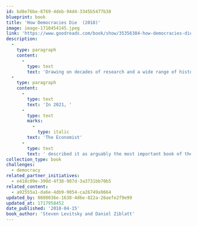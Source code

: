 ```yaml
---
id: bd8e76be-8769-4deb-94d4-3345b5477b38
blueprint: book
title: 'How Democracies Die  (2018)'
image: image-1710454145.jpeg
link: 'https://www.goodreads.com/book/show/35356384-how-democracies-die?from_search=true&from_srp=true&qid=bTpHyDSxhS&rank=1'
description:
  -
    type: paragraph
    content:
      -
        type: text
        text: 'Drawing on decades of research and a wide range of historical and global examples, from 1930s Europe to contemporary Hungary, Turkey, and Venezuela, to the American South during Jim Crow, Levitsky and Ziblatt show how democracies die -- and how ours can be saved.'
  -
    type: paragraph
    content:
      -
        type: text
        text: 'In 2021, '
      -
        type: text
        marks:
          -
            type: italic
        text: 'The Economist'
      -
        type: text
        text: ' described it as arguably the most important book of the Trump era.'
collection_type: book
challenges:
  - democracy
related_partner_initiatives:
  - e418c09e-390d-4f38-987d-3a3731bb70b5
related_content:
  - a92555a1-da6e-4db9-9054-ca26749a9664
updated_by: 0800036e-1638-4d6e-822a-26aefe2f9e99
updated_at: 1717958452
date_published: '2018-04-15'
book_author: 'Steven Levitsky and Daniel Ziblatt'
---
```

